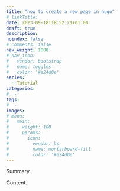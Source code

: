 ```yaml
---
title: "how to create a new page in hugo"
# linkTitle:
date: 2023-09-18T18:52:21+01:00
draft: true
description:
noindex: false
# comments: false
nav_weight: 1000
# nav_icon:
#   vendor: bootstrap
#   name: toggles
#   color: '#e24d0e'
series:
  - Tutorial
categories:
#  -
tags:
#  -
images:
# menu:
#   main:
#     weight: 100
#     params:
#       icon:
#         vendor: bs
#         name: mortarboard-fill
#         color: '#e24d0e'
---
```


Summary.

<!--more-->

Content.
